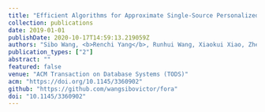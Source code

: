 ```yaml
---
title: "Efficient Algorithms for Approximate Single-Source Personalized PageRank Queries"
collection: publications
date: 2019-01-01
publishDate: 2020-10-17T14:59:13.219059Z
authors: "Sibo Wang, <b>Renchi Yang</b>, Runhui Wang, Xiaokui Xiao, Zhewei Wei, Wenqing Lin, Yin Yang, Nan Tang"
publication_types: ["2"]
abstract: ""
featured: false
venue: "ACM Transaction on Database Systems (TODS)"
acm: "https://doi.org/10.1145/3360902"
github: "https://github.com/wangsibovictor/fora"
doi: "10.1145/3360902"
---
```

